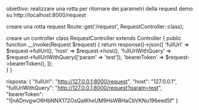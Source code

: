 obiettivo: realizzare una rotta per ritornare dei parametri della request
demo su http://localhost:8000/request

creare una rotta request
Route::get('/request', RequestController::class);

creare un controller
class RequestController extends Controller
{
    public function __invoke(Request $request)
    {
        return response()->json([
            'fullUrl' => $request->fullUrl(),
            'host' => $request->host(),
            'fullUrlWithQuery' => $request->fullUrlWithQuery(['param' => 'test']),
            'bearerToken' => $request->bearerToken(),
        ]);       
    }
}

risposta:
{
    "fullUrl": "http://127.0.0.1:8000/request",
    "host": "127.0.0.1",
    "fullUrlWithQuery": "http://127.0.0.1:8000/request?param=test",
    "bearerToken": "1|nADnvgwO6HbNNX172OsQalKhxUM9HsWBHaCbVKNu196eed5f"
}